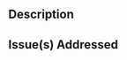 <!--
SPDX-License-Identifier: Apache-2.0 OR MIT

SPDX-FileCopyrightText: Copyright 2021 Micron Technology, Inc.
-->

## Description
<!-- Describe the changes in this PR and add any information helpful for reviewing. -->

## Issue(s) Addressed
<!-- Issue number -->
